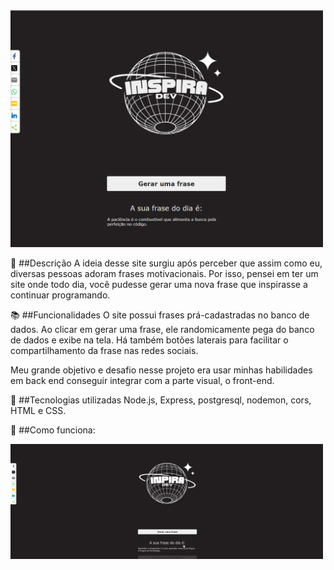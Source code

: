 <img src="./inspira-dev-site.png"  width="500" />

📝 ##Descrição
A ideia desse site surgiu após perceber que assim como eu, diversas pessoas adoram frases motivacionais. Por isso, pensei em ter um site onde todo dia, você pudesse gerar uma nova frase que inspirasse a continuar programando.

📚 ##Funcionalidades
O site possui frases prá-cadastradas no banco de dados. Ao clicar em gerar uma frase, ele randomicamente pega do banco de dados e exibe na tela. Há também botões laterais para facilitar o compartilhamento da frase nas redes sociais.

Meu grande objetivo e desafio nesse projeto era usar minhas habilidades em back end conseguir integrar com a parte visual, o front-end. 

🔧 ##Tecnologias utilizadas
Node.js, Express, postgresql, nodemon, cors, HTML e CSS.

🚀 ##Como funciona:


<img src="./inspira-dev.gif"  width="500" />
